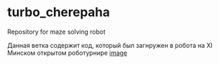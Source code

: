 # turbo_cherepaha
Repository for maze solving robot

Данная ветка содержит код, который был загнружен в робота на XI Минском открытом роботурнире
[image](robot.jpg)

